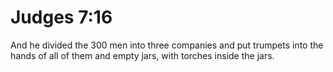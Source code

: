# Judges 7:16

And he divided the 300 men into three companies and put trumpets into the hands of all of them and empty jars, with torches inside the jars.

